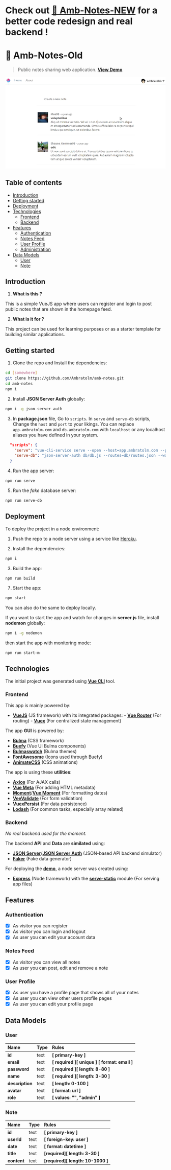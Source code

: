 # Check out [:notebook: Amb-Notes-NEW](https://github.com/Ambratolm/amb-notes) for a better code redesign and real backend !

# :notebook: Amb-Notes-Old

> Public notes sharing web application. [**View Demo**](https://amb-notes-old.herokuapp.com)

![amb-notes-screenshot](/screenshot.gif?raw=true "Screenshot of the app")

## Table of contents

<!-- toc -->

- [Introduction](#introduction)
- [Getting started](#getting-started)
- [Deployment](#deployment)
- [Technologies](#technologies)
  - [Frontend](#frontend)
  - [Backend](#backend)
- [Features](#features)
  - [Authentication](#authentication)
  - [Notes Feed](#notes-feed)
  - [User Profile](#user-profile)
  - [Administration](#administration)
- [Data Models](#data-models)
  - [User](#user)
  - [Note](#note)

<!-- tocstop -->

## Introduction

1. **What is this ?**

This is a simple VueJS app where users can register and login to post public notes that are shown in the homepage feed.

2. **What is it for ?**

This project can be used for learning purposes or as a starter template for building similar applications.

## Getting started

1. Clone the repo and Install the dependencies:

```bash
cd [somewhere]
git clone https://github.com/Ambratolm/amb-notes.git
cd amb-notes
npm i
```

2. Install **JSON Server Auth** globally:

```bash
npm i -g json-server-auth
```

3. In **package.json** file, Go to `scripts`. In `serve` and `serve-db` scripts, Change the `host` and `port` to your likings. You can replace `app.ambratolm.com` and `db.ambratolm.com` with `localhost` or any localhost aliases you have defined in your system.

```json
  "scripts": {
    "serve": "vue-cli-service serve --open --host=app.ambratolm.com --port=2020",
    "serve-db": "json-server-auth db/db.js --routes=db/routes.json --watch --delay=2000 --host=db.ambratolm.com --port=2021"
  }
```

4. Run the app server:

```bash
npm run serve
```

5. Run the _fake_ database server:

```bash
npm run serve-db
```

## Deployment

To deploy the project in a node environment:

1. Push the repo to a node server using a service like [Heroku](https://heroku.com).

2. Install the dependencies:

```bash
npm i
```

3. Build the app:

```bash
npm run build
```

7. Start the app:

```bash
npm start
```

You can also do the same to deploy locally.

If you want to start the app and watch for changes in **server.js** file, install **nodemon** globally:

```bash
npm i -g nodemon
```

then start the app with monitoring mode:

```bash
npm run start-m
```

## Technologies

The initial project was generated using [**Vue CLI**](https://github.com/vuejs/vue-cli) tool.

### Frontend

This app is mainly powered by:

- [**VueJS**](https://github.com/vuejs/vue) (JS framework) with its integrated packages: - [**Vue Router**](https://github.com/vuejs/vue-router) (For routing) - [**Vuex**](https://github.com/vuejs/vuex) (For centralized state management)

The app **GUI** is powered by:

- [**Bulma**](https://github.com/jgthms/bulma) (CSS framework)
- [**Buefy**](https://github.com/buefy/buefy) (Vue UI Bulma components)
- [**Bulmaswatch**](https://github.com/jenil/bulmaswatch) (Bulma themes)
- [**FontAwesome**](https://github.com/FortAwesome/Font-Awesome) (Icons used through Buefy)
- [**AnimateCSS**](https://github.com/daneden/animate.css) (CSS animations)

The app is using these **utilities**:

- [**Axios**](https://github.com/axios/axios) (For AJAX calls)
- [**Vue Meta**](https://github.com/nuxt/vue-meta) (For adding HTML metadata)
- [**Moment**](https://github.com/moment/moment/)/[**Vue Moment**](https://github.com/brockpetrie/vue-moment) (For formatting dates)
- [**VeeValidate**](https://github.com/logaretm/vee-validate) (For form validation)
- [**VuexPersist**](https://github.com/championswimmer/vuex-persist) (For data persistence)
- [**Lodash**](https://github.com/lodash/lodash) (For common tasks, especially array related)

### Backend

_No real backend used for the moment._

The backend **API** and **Data** are **similated** using:

- [**JSON Server**](https://github.com/typicode/json-server)/[**JSON Server Auth**](https://github.com/jeremyben/json-server-auth) (JSON-based API backend simulator)
- [**Faker**](https://github.com/marak/Faker.js) (Fake data generator)

For deploying the [**demo**](https://amb-notes.herokuapp.com), a node server was created using:

- [**Express**](https://github.com/expressjs/express) (Node framework) with the [**serve-static**](https://github.com/expressjs/serve-static) module (For serving app files)

## Features

### Authentication

- [x] As visitor you can register
- [x] As visitor you can login and logout
- [x] As user you can edit your account data

### Notes Feed

- [x] As visitor you can view all notes
- [x] As user you can post, edit and remove a note

### User Profile

- [x] As user you have a profile page that shows all of your notes
- [x] As user you can view other users profile pages
- [x] As user you can edit your profile page

## Data Models

### User

| Name            | Type | Rules                                        |
| :-------------- | :--- | :------------------------------------------- |
| **id**          | text | **[ primary-key ]**                          |
| **email**       | text | **[ required ][ unique ] [ format: email ]** |
| **password**    | text | **[ required ][ length: 8-80 ]**             |
| **name**        | text | **[ required ][ length: 3-30 ]**             |
| **description** | text | **[ length: 0-100 ]**                        |
| **avatar**      | text | **[ format: url ]**                          |
| **role**        | text | **[ values: "", "admin" ]**                  |

### Note

| Name        | Type | Rules                             |
| :---------- | :--- | :-------------------------------- |
| **id**      | text | **[ primary-key ]**               |
| **userId**  | text | **[ foreign-key: user ]**         |
| **date**    | text | **[ format: datetime ]**          |
| **title**   | text | **[required][ length: 3-30 ]**    |
| **content** | text | **[required][ length: 10-1000 ]** |

##
